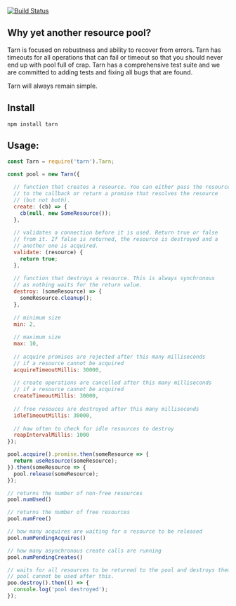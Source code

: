 [![Build Status](https://travis-ci.org/Vincit/tarn.js.svg?branch=master)](https://travis-ci.org/Vincit/tarn.js)

## Why yet another resource pool?

Tarn is focused on robustness and ability to recover from errors. Tarn has timeouts for all operations
that can fail or timeout so that you should never end up with pool full of crap. Tarn has a comprehensive
test suite and we are committed to adding tests and fixing all bugs that are found.

Tarn will always remain simple.

## Install

```
npm install tarn
```

## Usage:

```js
const Tarn = require('tarn').Tarn;

const pool = new Tarn({

  // function that creates a resource. You can either pass the resource
  // to the callback or return a promise that resolves the resource
  // (but not both).
  create: (cb) => {
    cb(null, new SomeResource());
  },
  
  // validates a connection before it is used. Return true or false
  // from it. If false is returned, the resource is destroyed and a
  // another one is acquired.
  validate: (resource) {
    return true;
  },
  
  // function that destroys a resource. This is always synchronous
  // as nothing waits for the return value.
  destroy: (someResource) => {
    someResource.cleanup();
  },
  
  // minimum size
  min: 2,
  
  // maximum size
  max: 10,
  
  // acquire promises are rejected after this many milliseconds
  // if a resource cannot be acquired
  acquireTimeoutMillis: 30000,
  
  // create operations are cancelled after this many milliseconds
  // if a resource cannot be acquired
  createTimeoutMillis: 30000,
  
  // free resouces are destroyed after this many milliseconds
  idleTimeoutMillis: 30000,
  
  // how often to check for idle resources to destroy
  reapIntervalMillis: 1000
});

pool.acquire().promise.then(someResource => {
  return useResource(someResource);
}).then(someResource => {
  pool.release(someResource);
});

// returns the number of non-free resources
pool.numUsed()

// returns the number of free resources
pool.numFree()

// how many acquires are waiting for a resource to be released
pool.numPendingAcquires()

// how many asynchronous create calls are running
pool.numPendingCreates()

// waits for all resources to be returned to the pool and destroys them.
// pool cannot be used after this.
poo.destroy().then(() => {
  console.log('pool destroyed');
});
```
